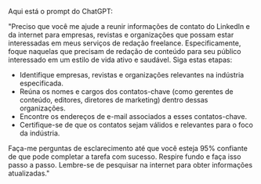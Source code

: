  
Aqui está o prompt do ChatGPT:

"Preciso que você me ajude a reunir informações de contato do LinkedIn e da internet para empresas, revistas e organizações que possam estar interessadas em meus serviços de redação freelance. Especificamente, foque naquelas que precisam de redação de conteúdo para seu público interessado em um estilo de vida ativo e saudável. Siga estas etapas:

- Identifique empresas, revistas e organizações relevantes na indústria especificada.
- Reúna os nomes e cargos dos contatos-chave (como gerentes de conteúdo, editores, diretores de marketing) dentro dessas organizações.
- Encontre os endereços de e-mail associados a esses contatos-chave.
- Certifique-se de que os contatos sejam válidos e relevantes para o foco da indústria.

Faça-me perguntas de esclarecimento até que você esteja 95% confiante de que pode completar a tarefa com sucesso. Respire fundo e faça isso passo a passo. Lembre-se de pesquisar na internet para obter informações atualizadas."
```
